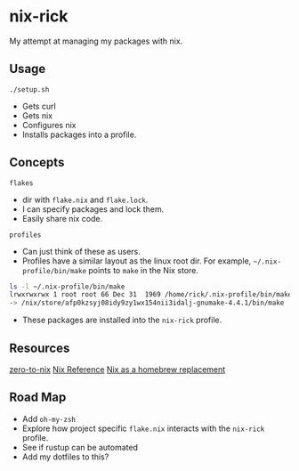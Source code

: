 # nix-rick

My attempt at managing my packages with nix.

## Usage
`./setup.sh`
* Gets curl
* Gets nix
* Configures nix
* Installs packages into a profile.

## Concepts
`flakes`
* dir with `flake.nix` and `flake.lock`.
* I can specify packages and lock them.
* Easily share nix code.

`profiles`
* Can just think of these as users.
* Profiles have a similar layout as the linux root dir. 
For example, `~/.nix-profile/bin/make` points to `make` in the Nix store.

```bash
ls -l ~/.nix-profile/bin/make 
lrwxrwxrwx 1 root root 66 Dec 31  1969 /home/rick/.nix-profile/bin/make 
-> /nix/store/afp0kzsyj08idy9zy1wx154nii3idalj-gnumake-4.4.1/bin/make
```

* These packages are installed into the `nix-rick` profile.

## Resources
[zero-to-nix](https://zero-to-nix.com)
[Nix Reference](https://nixos.org/manual/nix/stable/)
[Nix as a homebrew replacement](https://sandstorm.de/de/blog/post/my-first-steps-with-nix-on-mac-osx-as-homebrew-replacement.html)


## Road Map
* Add `oh-my-zsh`
* Explore how project specific `flake.nix` interacts with the `nix-rick` profile.
* See if rustup can be automated
* Add my dotfiles to this?

